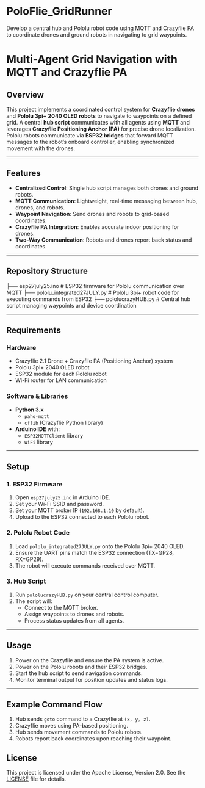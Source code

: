 # PoloFlie_GridRunner
Develop a central hub and Pololu robot code using MQTT and Crazyflie PA to coordinate drones and ground robots in navigating to grid waypoints. 

# Multi-Agent Grid Navigation with MQTT and Crazyflie PA

## Overview
This project implements a coordinated control system for **Crazyflie drones** and **Pololu 3pi+ 2040 OLED robots** to navigate to waypoints on a defined grid. A central **hub script** communicates with all agents using **MQTT** and leverages **Crazyflie Positioning Anchor (PA)** for precise drone localization.  
Pololu robots communicate via **ESP32 bridges** that forward MQTT messages to the robot’s onboard controller, enabling synchronized movement with the drones.

---

## Features
- **Centralized Control**: Single hub script manages both drones and ground robots.
- **MQTT Communication**: Lightweight, real-time messaging between hub, drones, and robots.
- **Waypoint Navigation**: Send drones and robots to grid-based coordinates.
- **Crazyflie PA Integration**: Enables accurate indoor positioning for drones.
- **Two-Way Communication**: Robots and drones report back status and coordinates.

---

## Repository Structure
├── esp27july25.ino # ESP32 firmware for Pololu communication over MQTT
├── pololu_integrated27JULY.py # Pololu 3pi+ robot code for executing commands from ESP32
├── pololucrazyHUB.py # Central hub script managing waypoints and device coordination

---

## Requirements

### Hardware
- Crazyflie 2.1 Drone + Crazyflie PA (Positioning Anchor) system  
- Pololu 3pi+ 2040 OLED robot  
- ESP32 module for each Pololu robot  
- Wi-Fi router for LAN communication  

### Software & Libraries
- **Python 3.x**  
  - `paho-mqtt`  
  - `cflib` (Crazyflie Python library)  
- **Arduino IDE** with:
  - `ESP32MQTTClient` library  
  - `WiFi` library  

---

## Setup

### 1. ESP32 Firmware
1. Open `esp27july25.ino` in Arduino IDE.
2. Set your Wi-Fi SSID and password.
3. Set your MQTT broker IP (`192.168.1.10` by default).
4. Upload to the ESP32 connected to each Pololu robot.

### 2. Pololu Robot Code
1. Load `pololu_integrated27JULY.py` onto the Pololu 3pi+ 2040 OLED.
2. Ensure the UART pins match the ESP32 connection (TX=GP28, RX=GP29).
3. The robot will execute commands received over MQTT.

### 3. Hub Script
1. Run `pololucrazyHUB.py` on your central control computer.
2. The script will:
   - Connect to the MQTT broker.
   - Assign waypoints to drones and robots.
   - Process status updates from all agents.

---

## Usage
1. Power on the Crazyflie and ensure the PA system is active.
2. Power on the Pololu robots and their ESP32 bridges.
3. Start the hub script to send navigation commands.
4. Monitor terminal output for position updates and status logs.

---

## Example Command Flow
1. Hub sends `goto` command to a Crazyflie at `(x, y, z)`.
2. Crazyflie moves using PA-based positioning.
3. Hub sends movement commands to Pololu robots.
4. Robots report back coordinates upon reaching their waypoint.

## License

This project is licensed under the Apache License, Version 2.0. See the [LICENSE](LICENSE) file for details.

